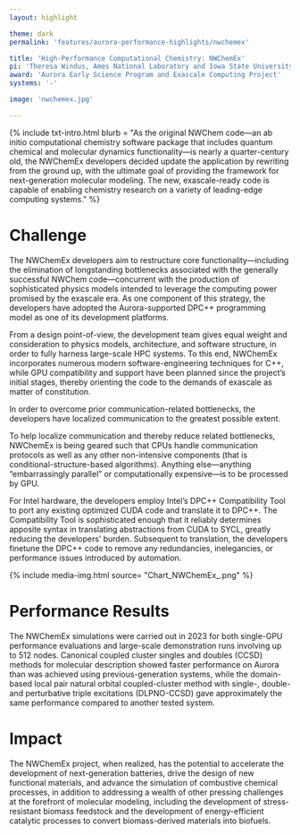```yaml
---
layout: highlight

theme: dark
permalink: 'features/aurora-performance-highlights/nwchemex'

title: 'High-Performance Computational Chemistry: NWChemEx'
pi: 'Theresa Windus, Ames National Laboratory and Iowa State University'
award: 'Aurora Early Science Program and Exascale Computing Project'
systems: '-'

image: 'nwchemex.jpg' 

---
```


{% include txt-intro.html 
    blurb = "As the original NWChem code—an ab initio computational chemistry software package that includes quantum chemical and molecular dynamics functionality—is nearly a quarter-century old, the NWChemEx developers decided update the application by rewriting from the ground up, with the ultimate goal of providing the framework for next-generation molecular modeling. The new, exascale-ready code is capable of enabling chemistry research on a variety of leading-edge computing systems."
%}



# Challenge

The NWChemEx developers aim to restructure core functionality—including the elimination of longstanding bottlenecks associated with the generally successful NWChem code—concurrent with the production of sophisticated physics models intended to leverage the computing power promised by the exascale era. As one component of this strategy, the developers have adopted the Aurora-supported DPC++ programming model as one of its development platforms.

From a design point-of-view, the development team gives equal weight and consideration to physics models, architecture, and software structure, in order to fully harness large-scale HPC systems. To this end, NWChemEx incorporates numerous modern software-engineering techniques for C++, while GPU compatibility and support have been planned since the project’s initial stages, thereby orienting the code to the demands of exascale as matter of constitution.

In order to overcome prior communication-related bottlenecks, the developers have localized communication to the greatest possible extent.

To help localize communication and thereby reduce related bottlenecks, NWChemEx is being geared such that CPUs handle communication protocols as well as any other non-intensive components (that is conditional-structure-based algorithms). Anything else—anything “embarrassingly parallel” or computationally expensive—is to be processed by GPU.

For Intel hardware, the developers employ Intel’s DPC++ Compatibility Tool to port any existing optimized CUDA code and translate it to DPC++. The Compatibility Tool is sophisticated enough that it reliably determines apposite syntax in translating abstractions from CUDA to SYCL, greatly reducing the developers’ burden. Subsequent to translation, the developers finetune the DPC++ code to remove any redundancies, inelegancies, or performance issues introduced by automation.

{% include media-img.html
   source= "Chart_NWChemEx_.png"
%}


# Performance Results

The NWChemEx simulations were carried out in 2023 for both single-GPU performance evaluations and large-scale demonstration runs involving up to 512 nodes. Canonical coupled cluster singles and doubles (CCSD) methods for molecular description showed faster performance on Aurora than was achieved using previous-generation systems, while the domain-based local pair natural orbital coupled-cluster method with single-, double- and perturbative triple excitations (DLPNO-CCSD) gave approximately the same performance compared to another tested system.


# Impact

The NWChemEx project, when realized, has the potential to accelerate the development of next-generation batteries, drive the design of new functional materials, and advance the simulation of combustive chemical processes, in addition to addressing a wealth of other pressing challenges at the forefront of molecular modeling, including the development of stress-resistant biomass feedstock and the development of energy-efficient catalytic processes to convert biomass-derived materials into biofuels.

